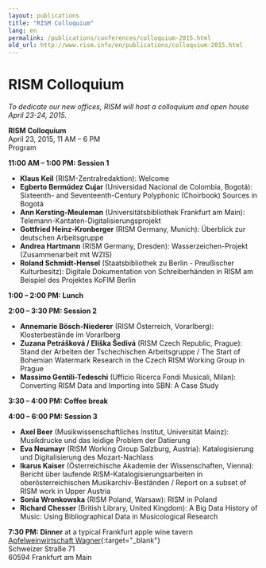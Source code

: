 ```yaml
---
layout: publications
title: "RISM Colloquium"
lang: en
permalink: /publications/conferences/colloquium-2015.html
old_url: http://www.rism.info/en/publications/colloquium-2015.html
---
```


# RISM Colloquium

_To dedicate our new offices, RISM will host a colloquium and open house April 23-24, 2015._

**RISM Colloquium**  
April 23, 2015, 11 AM – 6 PM  
Program

**11:00 AM – 1:00 PM: Session 1**

- **Klaus Keil** (RISM-Zentralredaktion): Welcome
- **Egberto Bermúdez Cujar** (Universidad Nacional de Colombia, Bogotá): Sixteenth- and Seventeenth-Century Polyphonic (Choirbook) Sources in Bogotá
- **Ann Kersting-Meuleman** (Universitätsbibliothek Frankfurt am Main): Telemann-Kantaten-Digitalisierungsprojekt
- **Gottfried Heinz-Kronberger** (RISM Germany, Munich): Überblick zur deutschen Arbeitsgruppe
- **Andrea Hartmann** (RISM Germany, Dresden): Wasserzeichen-Projekt (Zusammenarbeit mit WZIS)
- **Roland Schmidt-Hensel** (Staatsbibliothek zu Berlin - Preußischer Kulturbesitz): Digitale Dokumentation von Schreiberhänden in RISM am Beispiel des Projektes KoFIM Berlin

**1:00 – 2:00 PM: Lunch**

**2:00 – 3:30 PM: Session 2**

-  **Annemarie Bösch-Niederer** (RISM Österreich, Vorarlberg): Klosterbestände im Vorarlberg
- **Zuzana Petrášková / Eliška Šedivá** (RISM Czech Republic, Prague): Stand der Arbeiten der Tschechischen Arbeitsgruppe / The Start of Bohemian Watermark Research in the Czech RISM Working Group in Prague
- **Massimo Gentili-Tedeschi** (Ufficio Ricerca Fondi Musicali, Milan): Converting RISM Data and Importing into SBN: A Case Study

**3:30 – 4:00 PM: Coffee break**

**4:00 – 6:00 PM: Session 3**

- **Axel Beer** (Musikwissenschaftliches Institut, Universität Mainz): Musikdrucke und das leidige Problem der Datierung
- **Eva Neumayr** (RISM Working Group Salzburg, Austria): Katalogisierung und Digitalisierung des Mozart-Nachlass
- **Ikarus Kaiser** (Österreichische Akademie der Wissenschaften, Vienna): Bericht über laufende RISM-Katalogisierungsarbeiten in oberösterreichischen Musikarchiv-Beständen / Report on a subset of RISM work in Upper Austria
- **Sonia Wronkowska** (RISM Poland, Warsaw): RISM in Poland
- **Richard Chesser** (British Library, United Kingdom): A Big Data History of Music: Using Bibliographical Data in Musicological Research

**7:30 PM: Dinner** at a typical Frankfurt apple wine tavern  
[Apfelweinwirtschaft Wagner](http://www.apfelwein-wagner.com/){:target="_blank"}  
Schweizer Straße 71  
60594 Frankfurt am Main
